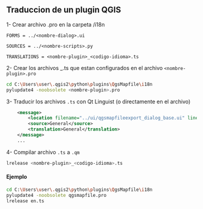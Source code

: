 ## Traduccion de un plugin QGIS
1- Crear archivo <nombre-plugin>.pro en la carpeta <nombre-plugin>/i18n
```plain
FORMS = ../<nombre-dialog>.ui

SOURCES = ../<nombre-scripts>.py

TRANSLATIONS = <nombre-plugin>_<codigo-idioma>.ts
```

2- Crear los archivos <nombre-plugin>_<codigo-idioma>.ts que estan configurados en el archivo `<nombre-plugin>.pro`
```sh
cd C:\Users\user\.qgis2\python\plugins\QgsMapfile\i18n
pylupdate4 -noobsolete <nombre-plugin>.pro
```

3- Traducir los archivos `.ts` con Qt Linguist (o directamente en el archivo)
```xml
    <message>
        <location filename="../ui/qgsmapfileexport_dialog_base.ui" line="486"/>
        <source>General</source>
        <translation>General</translation>
    </message>
    ...
```
4- Compilar archivo `.ts` a `.qm`
```sh
lrelease <nombre-plugin>_<codigo-idioma>.ts
```

#### Ejemplo
```sh
cd C:\Users\user\.qgis2\python\plugins\QgsMapfile\i18n
pylupdate4 -noobsolete qgsmapfile.pro
lrelease en.ts
```

